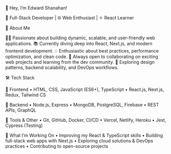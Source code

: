 👋 Hey, I’m Edward Shanahan!

🚀 Full-Stack Developer | 🌐 Web Enthusiast | ⚛️ React Learner

🚀 About Me

👨‍💻 Passionate about building dynamic, scalable, and user-friendly web applications.
📚 Currently diving deep into React, Next.js, and modern frontend development.
💡 Enthusiastic about best practices, performance optimization, and clean code.
🤝 Always open to collaborating on exciting web projects and learning from the dev community.
🎯 Exploring design patterns, backend scalability, and DevOps workflows.

🛠 Tech Stack

🔹 Frontend
	•	HTML, CSS, JavaScript (ES6+), TypeScript
	•	React.js, Next.js, Redux, Tailwind CS

🔹 Backend
	•	Node.js, Express
	•	MongoDB, PostgreSQL, Firebase
	•	REST APIs, GraphQL

🔹 Tools & Other
	•	Git, GitHub, Docker, CI/CD
	•	Vercel, Netlify, Heroku
	•	Jest, Cypress (Testing)

🚀 What I’m Working On
	•	Improving my React & TypeScript skills
	•	Building full-stack web apps with Next.js
	•	Exploring cloud solutions & DevOps practices
	•	Contributing to open-source projects
